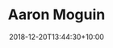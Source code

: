 ---
title: "Aaron Moguin"
date: 2018-12-20T13:44:30+10:00
weight: 3
description: "Senior web designer and UX designer."
thumbnail: "/assets/images/team/aaron-moguin.png"
image: "/assets/images/team/aaron-moguin.png"
jobtitle: "Web Designer"
links:
  - url: "https://www.linkedin.com"
    label: LinkedIn
    icon: "fab fa-linkedin"
  - url: "https://github.com"
    label: Github
    icon: "fab fa-github"
---